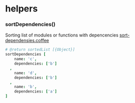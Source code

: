 # helpers

### sortDependencies()
Sorting list of modules or functions with depencencies
[sort-dependensies.coffee](https://github.com/el-fuego/helpers/blob/master/sort-dependensies.coffee)

```coffee
# @return sortedList [{Object}]
sortDependencies [
    name: 'c',
    dependencies: ['b']
  ,
    name: 'd',
    dependencies: ['b']
  ,
    name: 'b',
    dependencies: ['a']
]
```
